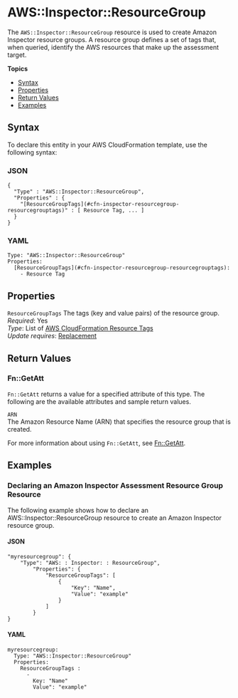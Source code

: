 # AWS::Inspector::ResourceGroup<a name="aws-resource-inspector-resourcegroup"></a>

The `AWS::Inspector::ResourceGroup` resource is used to create Amazon Inspector resource groups\. A resource group defines a set of tags that, when queried, identify the AWS resources that make up the assessment target\.

**Topics**
+ [Syntax](#aws-resource-inspector-resourcegroup-syntax)
+ [Properties](#aws-resource-inspector-resourcegroup-properties)
+ [Return Values](#aws-resource-inspector-resourcegroup-returnvalues)
+ [Examples](#aws-resource-inspector-resourcegroup-examples)

## Syntax<a name="aws-resource-inspector-resourcegroup-syntax"></a>

To declare this entity in your AWS CloudFormation template, use the following syntax:

### JSON<a name="aws-resource-inspector-resourcegroup-syntax.json"></a>

```
{
  "Type" : "AWS::Inspector::ResourceGroup",
  "Properties" : {
    "[ResourceGroupTags](#cfn-inspector-resourcegroup-resourcegrouptags)" : [ Resource Tag, ... ]
  }
}
```

### YAML<a name="aws-resource-inspector-resourcegroup-syntax.yaml"></a>

```
Type: "AWS::Inspector::ResourceGroup"
Properties:
  [ResourceGroupTags](#cfn-inspector-resourcegroup-resourcegrouptags): 
    - Resource Tag
```

## Properties<a name="aws-resource-inspector-resourcegroup-properties"></a>

`ResourceGroupTags`  <a name="cfn-inspector-resourcegroup-resourcegrouptags"></a>
The tags \(key and value pairs\) of the resource group\.  
 *Required*: Yes  
 *Type*: List of [AWS CloudFormation Resource Tags](aws-properties-resource-tags.md)  
 *Update requires*: [Replacement](using-cfn-updating-stacks-update-behaviors.md#update-replacement) 

## Return Values<a name="aws-resource-inspector-resourcegroup-returnvalues"></a>

### Fn::GetAtt<a name="aws-resource-inspector-resourcegroup-getatt"></a>

 `Fn::GetAtt` returns a value for a specified attribute of this type\. The following are the available attributes and sample return values\. 

`ARN`  
The Amazon Resource Name \(ARN\) that specifies the resource group that is created\. 

For more information about using `Fn::GetAtt`, see [Fn::GetAtt](intrinsic-function-reference-getatt.md)\. 

## Examples<a name="aws-resource-inspector-resourcegroup-examples"></a>

### Declaring an Amazon Inspector Assessment Resource Group Resource<a name="aws-resource-inspector-resourcegroup-example1"></a>

The following example shows how to declare an AWS::Inspector::ResourceGroup resource to create an Amazon Inspector resource group\.

#### JSON<a name="aws-resource-inspector-resourcegroup-example1.json"></a>

```
"myresourcegroup": {
    "Type": "AWS: : Inspector: : ResourceGroup",
        "Properties": {
            "ResourceGroupTags": [
                {
                    "Key": "Name",
                    "Value": "example"
                }
            ]
        }
}
```

#### YAML<a name="aws-resource-inspector-resourcegroup-example1.yaml"></a>

```
myresourcegroup: 
  Type: "AWS::Inspector::ResourceGroup"
  Properties: 
    ResourceGroupTags : 
	  -
        Key: "Name"
        Value": "example"
```